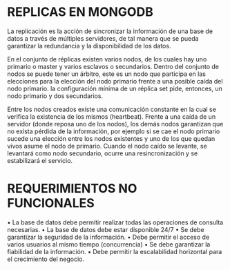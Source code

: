 # REPLICAS EN MONGODB

La replicación es la acción de sincronizar la información de una base de datos a través de múltiples servidores, de tal manera que se pueda garantizar la redundancia y la disponibilidad de los datos. 

En el conjunto de réplicas existen varios nodos, de los cuales hay uno primario o master y varios esclavos o secundarios. Dentro del conjunto de nodos se puede tener un árbitro, este es un nodo que participa en las elecciones para la elección del nodo primario frente a una posible caída del nodo primario. la configuración mínima de un réplica set pide, entonces, un nodo primario y dos secundarios. 

Entre los nodos creados existe una comunicación constante en la cual se verifica la existencia de los mismos (heartbeat). Frente a una caída de un servidor (donde reposa uno de los nodos), los demás nodos garantizan que no exista pérdida de la información, por ejemplo si se cae el nodo primario sucede una elección entre los nodos existentes y uno de los que quedan vivos asume el nodo de primario. Cuando el nodo caído se levante, se levantará como nodo secundario, ocurre una resincronización y se estabilizará el servicio. 

# REQUERIMIENTOS NO FUNCIONALES

•	La base de datos debe permitir realizar todas las operaciones de consulta necesarias.
•	La base de datos debe estar disponible 24/7
•	Se debe garantizar la seguridad de la información.
•	Debe permitir el acceso de varios usuarios al mismo tiempo (concurrencia)
•	Se debe garantizar la fiabilidad de la información. 
•	Debe permitir la escalabilidad horizontal para el crecimiento del negocio.


